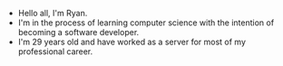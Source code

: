 - Hello all, I'm Ryan.
- I'm in the process of learning computer science with the intention of becoming a software developer. 
- I'm 29 years old and have worked as a server for most of my professional career.
